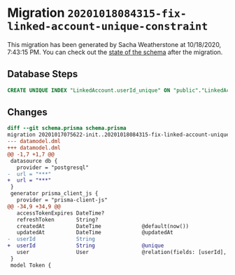 # Migration `20201018084315-fix-linked-account-unique-constraint`

This migration has been generated by Sacha Weatherstone at 10/18/2020, 7:43:15 PM.
You can check out the [state of the schema](./schema.prisma) after the migration.

## Database Steps

```sql
CREATE UNIQUE INDEX "LinkedAccount.userId_unique" ON "public"."LinkedAccount"("userId")
```

## Changes

```diff
diff --git schema.prisma schema.prisma
migration 20201017075622-init..20201018084315-fix-linked-account-unique-constraint
--- datamodel.dml
+++ datamodel.dml
@@ -1,7 +1,7 @@
 datasource db {
   provider = "postgresql"
-  url = "***"
+  url = "***"
 }
 generator prisma_client_js {
   provider = "prisma-client-js"
@@ -34,9 +34,9 @@
   accessTokenExpires DateTime?
   refreshToken       String?
   createdAt          DateTime             @default(now())
   updatedAt          DateTime             @updatedAt
-  userId             String
+  userId             String               @unique
   user               User                 @relation(fields: [userId], references: [id])
 }
 model Token {
```


